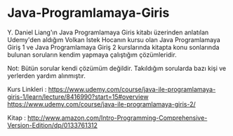 # Java-Programlamaya-Giris
Y. Daniel Liang'ın Java Programlamaya Giris kitabı üzerinden anlatılan 
Udemy'den aldığım Volkan Istek Hocanın kursu olan 
Java Programlamaya Giriş 1 ve Java Programlamaya Giriş 2 
kurslarında kitapta konu sonlarında bulunan soruların kendim yapmaya çalıştığım çözümleridir.

Not: Bütün sorular kendi çözümüm değildir. Takıldığım sorularda
bazı kişi ve yerlerden yardım alınmıştır.

Kurs Linkleri : https://www.udemy.com/course/java-ile-programlamaya-giris-1/learn/lecture/8416990?start=15#overview
https://www.udemy.com/course/java-ile-programlamaya-giris-2/

Kitap : http://www.amazon.com/Intro-Programming-Comprehensive-Version-Edition/dp/0133761312
